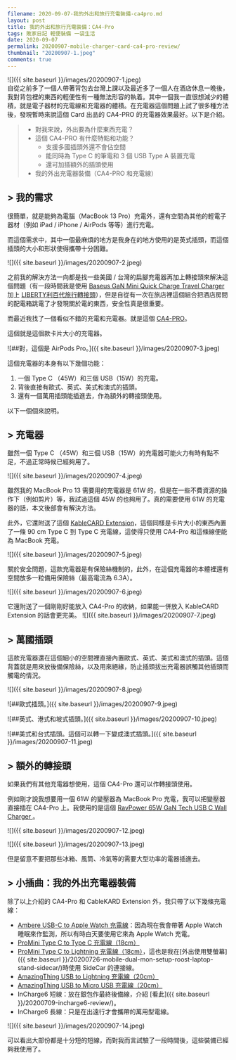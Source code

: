 ```yaml
---
filename: 2020-09-07-我的外出和旅行充電裝備-ca4pro.md
layout: post
title: 我的外出和旅行充電裝備：CA4-Pro
tags: 敗家日記 輕便裝備 一袋生活
date: 2020-09-07
permalink: 20200907-mobile-charger-card-ca4-pro-review/
thumbnail: "20200907-1.jpeg"
comments: true
---
```


![]({{ site.baseurl }}/images/20200907-1.jpeg)  
自從之前多了一個人帶著背包去台灣上課以及最近多了一個人在酒店休息一晚後，我對背包裡的東西的輕便性有一種無法形容的執着。其中一個我一直很想減少的體積，就是電子器材的充電線和充電器的體積。在充電器這個問題上試了很多種方法後，發現暫時來說這個 Card 出品的 CA4-PRO 的充電器效果最好。以下是介紹。

> * 對我來說，外出要為什麼東西充電？
> * 這個 CA4-PRO 有什麼特點和功能？
>     * 支援多國插頭外還不會佔空間
>     * 能同時為 Type C 的筆電和 3 個 USB Type A 裝置充電
>     * 還可加插額外的插頭使用
> * 我的外出充電器裝備（CA4-PRO 和充電線）

## > 我的需求

很簡單，就是能夠為電腦（MacBook 13 Pro）充電外，還有空間為其他的輕電子器材（例如 iPad / iPhone / AirPods 等等）進行充電。

而這個需求中，其中一個最麻煩的地方是我身在的地方使用的是英式插頭，而這個插頭的大小和形狀使得攜帶十分困難。

![]({{ site.baseurl }}/images/20200907-2.jpeg)

之前我的解決方法一向都是找一些美國 / 台灣的扁腳充電器再加上轉接頭來解決這個問題（有一段時間我是使用 [Baseus GaN Mini Quick Charge Travel Charger](http://www.baseus.com/product-440.html) 加上 [LIBERTY利百代旅行轉接頭](https://www.books.com.tw/products/N011499848?loc=P_0017_030)），但是自從有一次在旅店裡這個組合把酒店房間的配電箱跳電了才發現關於電的東西，安全性真是很重要。

而最近我找了一個看似不錯的充電和充電器。就是這個 [CA4-PRO](https://www.elvesfactory.com/worldshop/TW/CARD/CA4-PRO-B)。

這個就是這個款卡片大小的充電器。

![##對，這個是 AirPods Pro。]({{ site.baseurl }}/images/20200907-3.jpeg)

這個充電器的本身有以下幾個功能：
1. 一個 Type C （45W）和三個 USB（15W）的充電。
2. 背後直接有歐式、英式、美式和澳式的插頭。
3. 還有一個萬用插頭能插進去，作為額外的轉接頭使用。

以下一個個來說明。

## > 充電器

雖然一個 Type C （45W）和三個 USB（15W）的充電器可能火力有時有點不足，不過正常時候已經夠用了。

![]({{ site.baseurl }}/images/20200907-4.jpeg)

雖然我的 MacBook Pro 13 需要用的充電器是 61W 的，但是在一些不費資源的操作下（例如剪片）等，我試過這個 45W 的也夠用了。真的需要使用 61W 的充電器的話，本文後部會有解決方法。

此外，它還附送了這個 [KableCARD Extension](https://wtpstore.co/products/kablecard-extension-multi-functional-cable-essentials-for-your-phone)，這個同樣是卡片大小的東西內置了一條 90 cm Type C 到 Type C 充電線，這使得只使用 CA4-Pro 和這條線便能為 MacBook 充電。

![]({{ site.baseurl }}/images/20200907-5.jpeg)

關於安全問題，這款充電器是有保險絲機制的，此外，在這個充電器的本體裡還有空間放多一粒備用保險絲（最高電流為 6.3A）。

![]({{ site.baseurl }}/images/20200907-6.jpeg)

它還附送了一個剛剛好能放入 CA4-Pro 的收納，如果能一併放入 KableCARD Extension 的話會更完美。
![]({{ site.baseurl }}/images/20200907-7.jpeg)

## > 萬國插頭

這款充電器還在這個細小的空間裡直接內置歐式、英式、美式和澳式的插頭。這個背蓋就是用來放後備保險絲，以及用來絕緣，防止插頭拔出充電器誤觸其他插頭而觸電的情況。

![]({{ site.baseurl }}/images/20200907-8.jpeg)

![##歐式插頭。]({{ site.baseurl }}/images/20200907-9.jpeg)

![##英式、港式和坡式插頭。]({{ site.baseurl }}/images/20200907-10.jpeg)

![##美式和台式插頭。這個可以轉一下變成澳式插頭。]({{ site.baseurl }}/images/20200907-11.jpeg)

## > 額外的轉接頭

如果我們有其他充電器想使用，這個 CA4-Pro 還可以作轉接頭使用。

例如剛才說我想要用一個 61W 的變壓器為 MacBook Pro 充電，我可以把變壓器直接插在 CA4-Pro 上。我使用的是這個 [RavPower 65W GaN Tech USB C Wall Charger ](https://www.ravpower.com/products/rp-pc133-pd-gan-65wusb-c-wall-charger)。

![]({{ site.baseurl }}/images/20200907-12.jpeg)

![]({{ site.baseurl }}/images/20200907-13.jpeg)

但是留意不要把那些冰箱、風筒、冷氣等的需要大型功率的電器插進去。

## > 小插曲：我的外出充電器裝備

除了以上介紹的 CA4-Pro 和 CableKARD Extension 外，我只帶了以下幾條充電線：

* [Ambere USB-C to Apple Watch 充電線](https://www.amazon.com/Ampere-Charger-Magnetic-Portable-Charging/dp/B07XTQKHDR)：因為現在我會帶著 Apple Watch 睡眠來作監測，所以有時白天要使用它來為 Apple Watch 充電。
* [ProMini Type C to Type C 充電線（18cm）](https://www.magic-pro.com/products/promini-type-c-to-type-c-pd-quick-charge-sync-cable-1)
* [ProMini Type C to Lightning 充電線（18cm）](https://www.magic-pro.com/products/promini-lightning-to-usb-quick-charge-sync-cable-1)，這也是我在[外出使用雙螢幕]({{ site.baseurl }}/20200726-mobile-dual-mon-setup-roost-laptop-stand-sidecar/)時使用 SideCar 的連接線。
* [AmazingThing USB to Lightning 充電線（20cm）](https://www.amazingthing.com/cables)
* [AmazingThing USB to Micro USB 充電線（20cm）](https://www.amazingthing.com/cables)
* InCharge6 短線：放在銀包作最終後備線，介紹 [看此]({{ site.baseurl }}/20200709-incharge6-review/)。
* InCharge6 長線：只是在出遠行才會攜帶的萬用型電線。

![]({{ site.baseurl }}/images/20200907-14.jpeg)

可以看出大部份都是十分短的短線，而對我而言試驗了一段時間後，這些裝備已經夠我使用了。

